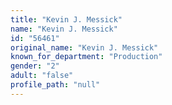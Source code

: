 ```yaml
---
title: "Kevin J. Messick"
name: "Kevin J. Messick"
id: "56461"
original_name: "Kevin J. Messick"
known_for_department: "Production"
gender: "2"
adult: "false"
profile_path: "null"
---
```

